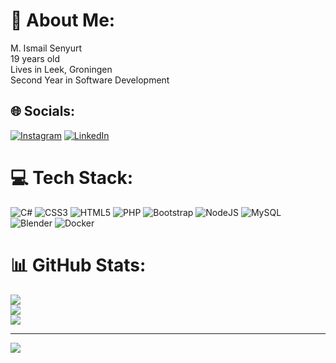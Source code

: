 # 💫 About Me:
M. Ismail Senyurt<br>19 years old<br>Lives in Leek, Groningen<br>Second Year in Software Development<br>


## 🌐 Socials:
[![Instagram](https://img.shields.io/badge/Instagram-%23E4405F.svg?logo=Instagram&logoColor=white)](https://instagram.com/senyurtsm4il) [![LinkedIn](https://img.shields.io/badge/LinkedIn-%230077B5.svg?logo=linkedin&logoColor=white)](https://nl.linkedin.com/in/ismail-senyurt-2ab816341) 

# 💻 Tech Stack:
![C#](https://img.shields.io/badge/c%23-%23239120.svg?style=for-the-badge&logo=csharp&logoColor=white) ![CSS3](https://img.shields.io/badge/css3-%231572B6.svg?style=for-the-badge&logo=css3&logoColor=white) ![HTML5](https://img.shields.io/badge/html5-%23E34F26.svg?style=for-the-badge&logo=html5&logoColor=white) ![PHP](https://img.shields.io/badge/php-%23777BB4.svg?style=for-the-badge&logo=php&logoColor=white) ![Bootstrap](https://img.shields.io/badge/bootstrap-%238511FA.svg?style=for-the-badge&logo=bootstrap&logoColor=white) ![NodeJS](https://img.shields.io/badge/node.js-6DA55F?style=for-the-badge&logo=node.js&logoColor=white) ![MySQL](https://img.shields.io/badge/mysql-4479A1.svg?style=for-the-badge&logo=mysql&logoColor=white) ![Blender](https://img.shields.io/badge/blender-%23F5792A.svg?style=for-the-badge&logo=blender&logoColor=white) ![Docker](https://img.shields.io/badge/docker-%230db7ed.svg?style=for-the-badge&logo=docker&logoColor=white)
# 📊 GitHub Stats:
![](https://github-readme-stats.vercel.app/api?username=ismailsenyurt&theme=dark&hide_border=false&include_all_commits=true&count_private=true)<br/>
![](https://nirzak-streak-stats.vercel.app/?user=ismailsenyurt&theme=dark&hide_border=false)<br/>
![](https://github-readme-stats.vercel.app/api/top-langs/?username=ismailsenyurt&theme=dark&hide_border=false&include_all_commits=true&count_private=true&layout=compact)

---
[![](https://visitcount.itsvg.in/api?id=ismailsenyurt&icon=5&color=2)](https://visitcount.itsvg.in)

<!-- Proudly created with GPRM ( https://gprm.itsvg.in ) -->
